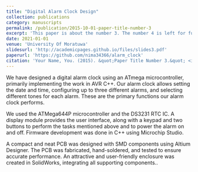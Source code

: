 ```yaml
---
title: "Digital Alarm Clock Design"
collection: publications
category: manuscripts
permalink: /publication/2015-10-01-paper-title-number-3
excerpt: 'This paper is about the number 3. The number 4 is left for future work.'
date: 2021-01-01
venue: 'University Of Moratuwa'
slidesurl: 'http://academicpages.github.io/files/slides3.pdf'
paperurl: 'https://github.com/nima34366/alarm_clock'
citation: 'Your Name, You. (2015). &quot;Paper Title Number 3.&quot; <i>Journal 1</i>. 1(3).'
---
```



We have designed a digital alarm clock using an ATmega microcontroller, primarily implementing the work in AVR C++. Our alarm clock allows setting the date and time, configuring up to three different alarms, and selecting different tones for each alarm. These are the primary functions our alarm clock performs.

We used the ATMega644P microcontroller and the DS3231 RTC IC. A display module provides the user interface, along with a keypad and two buttons to perform the tasks mentioned above and to power the alarm on and off. Firmware development was done in C++ using Microchip Studio.

A compact and neat PCB was designed with SMD components using Altium Designer. The PCB was fabricated, hand-soldered, and tested to ensure accurate performance. An attractive and user-friendly enclosure was created in SolidWorks, integrating all supporting components..
